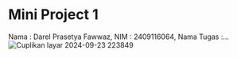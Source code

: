 # Mini Project 1
Nama : Darel Prasetya Fawwaz, NIM : 2409116064, Nama Tugas :...
![Cuplikan layar 2024-09-23 223849](https://github.com/user-attachments/assets/aa12907c-7a45-46e1-bf18-931f0599d23b)
